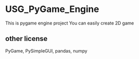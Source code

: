 # USG_PyGame_Engine
This is pygame engine project
You can easily create 2D game 
## other license
PyGame,
PySimpleGUI,
pandas,
numpy

